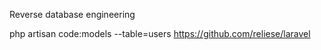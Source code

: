 Reverse database engineering

php artisan code:models --table=users
https://github.com/reliese/laravel